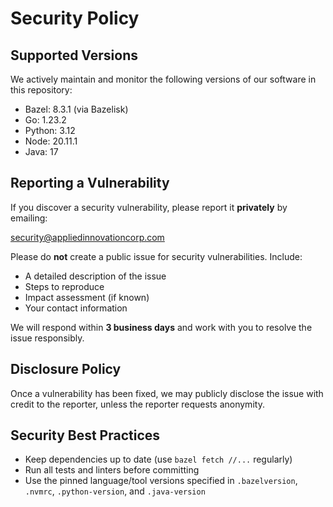 # Security Policy

## Supported Versions
We actively maintain and monitor the following versions of our software in this repository:

- Bazel: 8.3.1 (via Bazelisk)
- Go: 1.23.2
- Python: 3.12
- Node: 20.11.1
- Java: 17

## Reporting a Vulnerability
If you discover a security vulnerability, please report it **privately** by emailing:

security@appliedinnovationcorp.com


Please do **not** create a public issue for security vulnerabilities. Include:

- A detailed description of the issue
- Steps to reproduce
- Impact assessment (if known)
- Your contact information

We will respond within **3 business days** and work with you to resolve the issue responsibly.

## Disclosure Policy
Once a vulnerability has been fixed, we may publicly disclose the issue with credit to the reporter, unless the reporter requests anonymity.  

## Security Best Practices
- Keep dependencies up to date (use `bazel fetch //...` regularly)
- Run all tests and linters before committing
- Use the pinned language/tool versions specified in `.bazelversion`, `.nvmrc`, `.python-version`, and `.java-version`
